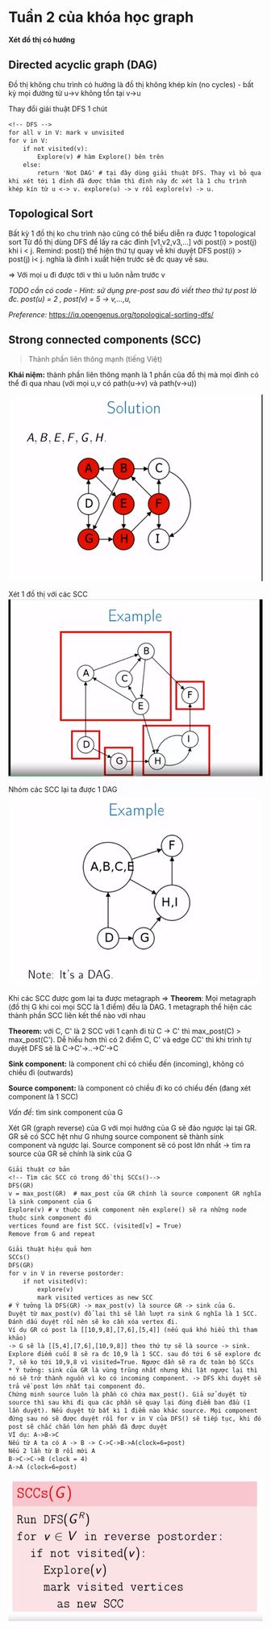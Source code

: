 # Tuần 2 của khóa học graph

**Xét đồ thị có hướng**
## Directed acyclic graph (DAG)
Đồ thị không chu trình có hướng là đồ thị không khép kín (no cycles) - bất kỳ mọi đường từ u->v không tồn tại v->u

Thay đổi giải thuật DFS 1 chút
```
<!-- DFS -->
for all v in V: mark v unvisited
for v in V:
    if not visited(v):
        Explore(v) # hàm Explore() bên trên
    else:
        return 'Not DAG' # tại đây dùng giải thuật DFS. Thay vì bỏ qua khi xét tới 1 đỉnh đã được thăm thì đỉnh này đc xét là 1 chu trình khép kín từ u <-> v. explore(u) -> v rồi explore(v) -> u.
```

## Topological Sort
Bất kỳ 1 đồ thị ko chu trình nào cũng có thể biểu diễn ra được 1 topological sort 
Từ đồ thị dùng DFS để lấy ra các đỉnh [v1,v2,v3,...] với post(i) > post(j) khi i < j.
Remind: post() thể hiện thứ tự quay về khi duyệt DFS
post(i) > post(j) i< j. nghĩa là đỉnh i xuất hiện trước sẽ đc quay về sau.

=> Với mọi u đi được tới v thì u luôn nằm trước v

*TODO cần có code - Hint: sử dụng pre-post sau đó viết theo thứ tự post là đc. post(u) = 2 , post(v) = 5 -> v,...,u,*

*Preference:* https://iq.opengenus.org/topological-sorting-dfs/

## Strong connected components (SCC)
> Thành phần liên thông mạnh (tiếng Việt)

**Khái niệm:** thành phần liên thông mạnh là 1 phần của đồ thị mà mọi đỉnh có thể đi qua nhau (với mọi u,v có path(u->v) và path(v->u))

![](images/w2-strongly-connected-components-example-1.png)

Xét 1 đồ thị với các SCC
![](images/w2-strongly-connected-components-example.png)

Nhóm các SCC lại ta được 1 DAG
![](images/w2-strongly-connected-components-example-2.png)

Khi các SCC được gom lại ta được metagraph
=> **Theorem**:  Mọi metagraph (đồ thị G khi coi mọi SCC là 1 điểm) đều là DAG. 1 metagraph thể hiện các thành phần SCC liên kết thế nào với nhau

**Theorem:**  với C, C' là 2 SCC với 1 cạnh đi từ C -> C' thì max_post(C) > max_post(C'). Dễ hiểu hơn thì có 2 điểm C, C' và edge CC' thì khi trình tự duyệt DFS sẽ là C->C'->..->C'->C

**Sink component:** là component chỉ có chiều đến (incoming), không có chiều đi (outwards)

**Source component:** là component có chiều đi ko có chiều đến (đang xét component là 1 SCC)

*Vấn đề*: tìm sink component của G

Xét GR (graph reverse) của G với mọi hướng của G sẽ đảo ngược lại tại GR.
GR sẽ có SCC hệt như G nhưng source component sẽ thành sink component và ngược lại. Source component sẽ có post lớn nhất -> tìm ra source của GR sẽ chính là sink của G

```
Giải thuật cơ bản
<!-- Tìm các SCC có trong đồ thị SCCs()-->
DFS(GR)
v = max_post(GR)  # max_post của GR chính là source component GR nghĩa là sink component của G
Explore(v) # v thuộc sink component nên explore() sẽ ra những node thuộc sink component đó
vertices found are fist SCC. (visited[v] = True)
Remove from G and repeat
```

```
Giải thuật hiệu quả hơn
SCCs()
DFS(GR)
for v in V in reverse postorder:
    if not visited(v):
        explore(v)
        mark visited vertices as new SCC
# Ý tưởng là DFS(GR) -> max_post(v) là source GR -> sink của G.
Duyệt từ max_post(v) đổ lại thì sẽ lần lượt ra sink G nghĩa là 1 SCC. Đánh dấu duyệt rổi nên sẽ ko cần xóa vertex đi.
Ví dụ GR có post là [[10,9,8],[7,6],[5,4]] (nếu quá khó hiểu thì tham khảo)
-> G sẽ là [[5,4],[7,6],[10,9,8]] theo thứ tự sẽ là source -> sink. Explore điểm cuối 8 sẽ ra đc 10,9 là 1 SCC. sau đó tới 6 sẽ explore đc 7, sẽ ko tới 10,9,8 vì visited=True. Ngược dần sẽ ra đc toàn bộ SCCs
* Ý tưởng: sink của GR là vùng trũng nhất nhưng khi lật ngược lại thì nó sẽ trở thành nguồn vì ko có incoming component. -> DFS khi duyệt sẽ trả về post lớn nhất tại component đó.
Chứng minh source luôn là phần có chứa max_post(). Giả sử duyệt từ source thì sau khi đi qua các phần sẽ quay lại đúng điểm ban đầu (1 lần duyệt). Nếu duyệt từ bất kì 1 điểm nào khác source. Mọi component đứng sau nó sẽ được duyệt rồi for v in V của DFS() sẽ tiếp tục, khi đó post sẽ chắc chắn lớn hơn phần đã được duyệt
VÍ dụ: A->B->C
Nếu từ A ta có A -> B -> C->C->B->A(clock=6=post)
Nếu 2 lần từ B rồi mới A
B->C->C->B (clock = 4)
A->A (clock=6=post)
```
![](images/w2-scc-algorithm.png)